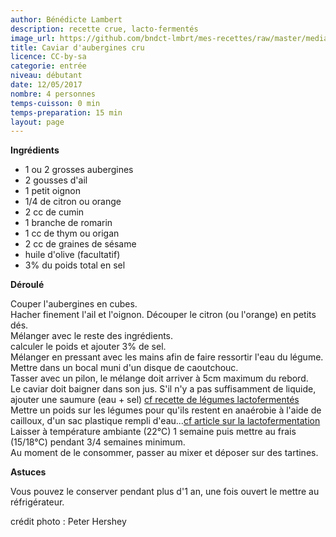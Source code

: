 ```yaml
---
author: Bénédicte Lambert
description: recette crue, lacto-fermentés  
image_url: https://github.com/bndct-lmbrt/mes-recettes/raw/master/medias/eggplant.jpg
title: Caviar d'aubergines cru
licence: CC-by-sa
categorie: entrée
niveau: débutant
date: 12/05/2017
nombre: 4 personnes
temps-cuisson: 0 min
temps-preparation: 15 min
layout: page
---
```



**Ingrédients**  
 

* 1 ou 2 grosses aubergines
* 2 gousses d'ail
* 1 petit oignon
* 1/4 de citron ou orange
* 2 cc de cumin
* 1 branche de romarin
* 1 cc de thym ou origan
* 2 cc de graines de sésame
* huile d'olive (facultatif)
* 3% du poids total en sel


**Déroulé**

 Couper l'aubergines en cubes.  
Hacher finement l'ail et l'oignon. Découper le citron (ou l'orange) en petits dés.  
Mélanger avec le reste des ingrédients.  
calculer le poids et ajouter 3% de sel.  
Mélanger en pressant avec les mains afin de faire ressortir l'eau du légume.  
Mettre dans un bocal muni d'un disque de caoutchouc.  
Tasser avec un pilon, le mélange doit arriver à 5cm maximum du rebord.  
Le caviar doit baigner dans son jus. S'il n'y a pas suffisamment de liquide, ajouter une saumure (eau + sel) [cf recette de légumes lactofermentés](https://github.com/bndct-lmbrt/mes-recettes/blob/master/recettes/legumes-lactofermentes.md)  
Mettre un poids sur les légumes pour qu'ils restent en anaérobie   à l'aide de cailloux, d'un sac plastique rempli d'eau...[cf article sur la  lactofermentation](https://medium.com/@bndctlmbrt/les-bienfaits-des-l%C3%A9gumes-lacto-ferment%C3%A9s-1644fc628873)  
Laisser à température ambiante (22°C) 1 semaine puis mettre au frais (15/18°C) pendant 3/4 semaines minimum.  
Au moment de le consommer, passer au mixer et déposer sur des tartines.  


**Astuces** 

Vous pouvez le conserver pendant plus d'1 an, une fois ouvert le mettre au réfrigérateur.  

crédit photo : Peter Hershey
